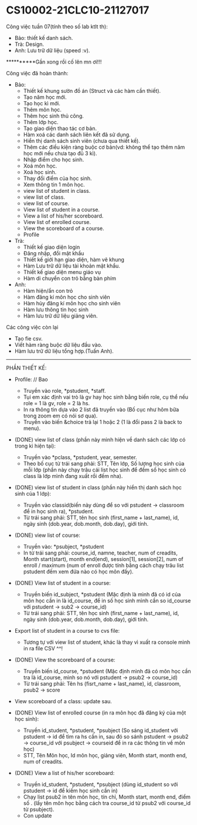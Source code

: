 ﻿# CS10002-21CLC10-21127017
Công việc tuần 07(tính theo số lab ktlt th):
- Bảo: thiết kế danh sách.
- Trà: Design.
- Anh: Lưu trữ dữ liệu (speed :v).

**********Gần xong rồi cố lên mn ơi!!!

Công việc đã hoàn thành:
- Bảo:
    + Thiết kế khung sườn đồ án (Struct và các hàm cần thiết).
    + Tạo năm học mới.
    + Tạo học kì mới.
    + Thêm môn học.
    + Thêm học sinh thủ công.
    + Thêm lớp học.
    + Tạo giao diện thao tác cơ bản.
    + Hàm xoá các danh sách liên kết đã sử dụng.
    + Hiển thị danh sách sinh viên (chưa qua thiết kế).
    + Thêm các điều kiện ràng buộc cơ bản(vd: không thể tạo thêm năm học mới nếu chưa tạo đủ 3 kì).
    + Nhập điểm cho học sinh.
    + Xoá môn học.
    + Xoá học sinh.
    + Thay đổi điểm của học sinh.
    + Xem thông tin 1 môn học.
    + view list of student in class.
    + view list of class.
    + view list of course.
    + View list of student in a course.
    + View a list of his/her scoreboard.
    + View list of enrolled course.
    + View the scoreboard of a course.
    + Profile
- Trà:
    + Thiết kế giao diện login
    + Đăng nhập, đổi mật khẩu
    + Thiết kế giới hạn giao diện, hàm vẽ khung
    + Hàm Lưu trữ dữ liệu tài khoản mật khẩu.
    + Thiết kế giao diện menu giáo vụ
    + Hàm di chuyển con trỏ bằng bàn phím
- Anh:
    + Hàm hiện/ẩn con trỏ
    + Hàm đăng kí môn học cho sinh viên
    + Hàm hủy đăng kí môn học cho sinh viên
    + Hàm lưu thông tin học sinh
    + Hàm lưu trữ dữ liệu giảng viên.


Các công việc còn lại
- Tạo fie csv.
- Viết hàm ràng buộc dữ liệu đầu vào.
- Hàm lưu trữ dữ liệu tổng hợp.(Tuấn Anh).


----------------------------------------------------------------------------
PHẦN THIẾT KẾ:
- Profile: // Bao
    + Truyền vào role, *pstudent, *staff.
    + Tụi em xác định vai trò là gv hay học sinh bằng biến role, cụ thể nếu role = 1 là gv, role = 2 là hs.
    + In ra thông tin dựa vào 2 list đã truyền vào (Bố cục như hôm bữa trong zoom em có nói sơ qua).
    + Truyền vào biến &choice trả lại 1 hoặc 2 (1 là đổi pass 2 là back to menu).

- (DONE) view list of class (phần này mình hiện về danh sách các lớp có trong kì hiện tại):
    + Truyền vào *pclass, *pstudent, year, semester.
    + Theo bố cục từ trái sang phải: STT, Tên lớp, Số lượng học sinh của mỗi lớp (phần này  chạy trâu cái list học sinh để đếm số học sinh có class là lớp mình đang xuất rồi đếm nha).

- (DONE) view list of student in class (phần này hiển thị danh sách học sinh của 1 lớp):
    + Truyền vào classid(biến này dùng để so với pstudent -> classroom để in học sinh ra), *pstudent.
    + Từ trái sang phải: STT, tên học sinh (first_name + last_name), id, ngày sinh (dob.year, dob.month, dob.day), giới tính.

- (DONE) view list of course:  
    + Truyền vào: *psubject, *pstudent
    + In từ trái sang phải: course_id, namne, teacher, num of creadits, Month start(start), month end(end), session[1], session[2], num of enroll / maximum (num of enroll được tính bằng cách chạy trâu list pstudent đếm xem đứa nào có học môn đấy).

- (DONE) View list of student in a course: 
    + Truyền biến id_subject, *pstudent
    (Mặc định là mình đã có id của môn học cần in là id_course, để in số học sinh mình cần so id_course với 
    pstudent -> sub2 -> course_id)
    + Từ trái sang phải: STT, tên học sinh (first_name + last_name), id, ngày sinh (dob.year, dob.month, dob.day), giới tính.

- Export list of student in a course to cvs file:
    + Tương tự với view list of student, khác là thay vì xuất ra console mình in ra file CSV ^^!

- (DONE) View the scoreboard of a course: 
    + Truyền biến id_course, *pstudent
    (Mặc định mình đã có môn học cần tra là id_course, mình so nó với pstudent -> psub2 -> course_id)
    + Từ trái sang phải: Tên hs (fisrt_name + last_name), id, classroom, psub2 -> score

- View scoreboard of a class: update sau.

- (DONE) View list of enrolled course (in ra môn học đã đăng ký của một học sinh): 
    + Truyền id_student, *pstudent, *psubject
    (So sáng id_student với pstudent -> id để tìm ra hs cần in, sau đó so sánh pstudent -> psub2 -> course_id với psubject -> courseid để in ra các thông tin về môn học)
    + STT, Tên Môn học, Id môn học, giảng viên, Month start, month end, num of creadits.

- (DONE) View a list of his/her scoreboard: 
    + Truyền id_student, *pstudent, *psubject
    (dùng id_student so với pstudent -> id để kiếm học sinh cần in)
    + Chạy list psub2 in tên môn học, tín chỉ, Month start, month end, điểm số .
    (lấy tên môn học bằng cách tra course_id từ psub2 với course_id từ psubject).
    + Con update


